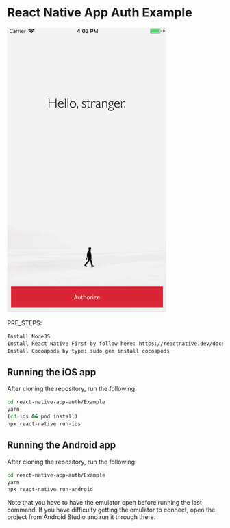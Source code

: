 # React Native App Auth Example

![Demo](demo.gif)



PRE_STEPS:

```sh
Install NodeJS 
Install React Native First by follow here: https://reactnative.dev/docs/0.61/getting-started
Install Cocoapods by type: sudo gem install cocoapods
```
## Running the iOS app
After cloning the repository, run the following:
```sh
cd react-native-app-auth/Example
yarn
(cd ios && pod install)
npx react-native run-ios
```

## Running the Android app

After cloning the repository, run the following:

```sh
cd react-native-app-auth/Example
yarn
npx react-native run-android
```

Note that you have to have the emulator open before running the last command. If you have difficulty getting the emulator to connect, open the project from Android Studio and run it through there.
